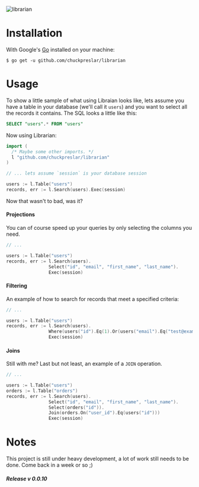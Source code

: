 ![librarian](http://i.imgur.com/lvQmuIY.png)

Installation
============

With Google's [Go](http://www.golang.org) installed on your machine:

    $ go get -u github.com/chuckpreslar/librarian

Usage
=====

To show a little sample of what using Libraian looks like, lets assume you have a table in your database (we'll call it `users`) and you want to select all the records it contains.  The SQL looks a little like this:

```sql
SELECT "users".* FROM "users"
```

Now using Librarian:

```go
import (
  /* Maybe some other imports. */
  l "github.com/chuckpreslar/librarian"
)

// ... lets assume `session` is your database session

users := l.Table("users")
records, err := l.Search(users).Exec(session)
```

Now that wasn't to bad, was it?

#### Projections

You can of course speed up your queries by only selecting the columns you need.

```go
// ...

users := l.Table("users")
records, err := l.Search(users).
                Select("id", "email", "first_name", "last_name").
                Exec(session)
```

#### Filtering

An example of how to search for records that meet a specified criteria:

```go
// ...

users := l.Table("users")
records, err := l.Search(users).
                Where(users("id").Eq(1).Or(users("email").Eq("test@example.com"))).
                Exec(session)
```

#### Joins

Still with me?  Last but not least, an example of a `JOIN` operation.

```go
// ...

users := l.Table("users")
orders := l.Table("orders")
records, err := l.Search(users).
                Select("id", "email", "first_name", "last_name").
                Select(orders("id")).
                Join(orders.On("user_id").Eq(users("id")))
                Exec(session)
```

Notes
=====

This project is still under heavy development, a lot of work still needs to be done.  Come back in a week or so ;)

##### Release v 0.0.10
